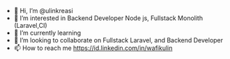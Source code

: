 - 👋 Hi, I’m @ulinkreasi
- 👀 I’m interested in Backend Developer Node js, Fullstack Monolith (Laravel,CI)
- 🌱 I’m currently learning 
- 💞️ I’m looking to collaborate on Fullstack Laravel, and Backend Developer
- 📫 How to reach me https://id.linkedin.com/in/wafikulin

<!---
ulinkreasi/ulinkreasi is a ✨ special ✨ repository because its `README.md` (this file) appears on your GitHub profile.
You can click the Preview link to take a look at your changes.
--->
